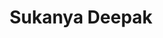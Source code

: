 ---
layout: people-layout
title: Sukanya Deepak
designation: Researcher
email: sukanya@fieldsofview.in
description: Sukanya Deepak is a multidisciplinary designer who works at the intersection of visual and user centred design. With seven years of experience in working as a designer across geographies and disciplines, Sukanya aims to make design solutions more transparent and participatory.
img: sukanya.png
category: team
ide: sukanya
permalink: /team/sukanya/
---